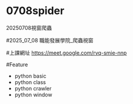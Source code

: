 # 0708spider
20250708視窗爬蟲

#2025_07_08 職能發展學院_爬蟲視窗

#上課網址 https://meet.google.com/rvq-smie-nnp

#Feature
- python basic
- python class
- python crawler
- python window